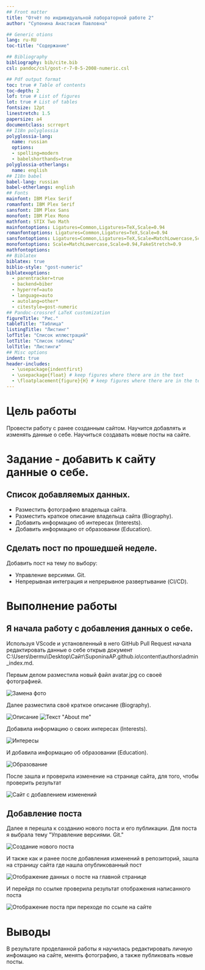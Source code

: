 ```yaml
---
## Front matter
title: "Отчёт по индивидуальной лабораторной работе 2"
author: "Супонина Анастасия Павловна"

## Generic otions
lang: ru-RU
toc-title: "Содержание"

## Bibliography
bibliography: bib/cite.bib
csl: pandoc/csl/gost-r-7-0-5-2008-numeric.csl

## Pdf output format
toc: true # Table of contents
toc-depth: 2
lof: true # List of figures
lot: true # List of tables
fontsize: 12pt
linestretch: 1.5
papersize: a4
documentclass: scrreprt
## I18n polyglossia
polyglossia-lang:
  name: russian
  options:
  - spelling=modern
  - babelshorthands=true
polyglossia-otherlangs:
  name: english
## I18n babel
babel-lang: russian
babel-otherlangs: english
## Fonts
mainfont: IBM Plex Serif
romanfont: IBM Plex Serif
sansfont: IBM Plex Sans
monofont: IBM Plex Mono
mathfont: STIX Two Math
mainfontoptions: Ligatures=Common,Ligatures=TeX,Scale=0.94
romanfontoptions: Ligatures=Common,Ligatures=TeX,Scale=0.94
sansfontoptions: Ligatures=Common,Ligatures=TeX,Scale=MatchLowercase,Scale=0.94
monofontoptions: Scale=MatchLowercase,Scale=0.94,FakeStretch=0.9
mathfontoptions:
## Biblatex
biblatex: true
biblio-style: "gost-numeric"
biblatexoptions:
  - parentracker=true
  - backend=biber
  - hyperref=auto
  - language=auto
  - autolang=other*
  - citestyle=gost-numeric
## Pandoc-crossref LaTeX customization
figureTitle: "Рис."
tableTitle: "Таблица"
listingTitle: "Листинг"
lofTitle: "Список иллюстраций"
lotTitle: "Список таблиц"
lolTitle: "Листинги"
## Misc options
indent: true
header-includes:
  - \usepackage{indentfirst}
  - \usepackage{float} # keep figures where there are in the text
  - \floatplacement{figure}{H} # keep figures where there are in the text
---
```


# Цель работы

Провести работу с ранее созданным сайтом. Научится добавлять и изменять данные о себе. Научиться создавать новые посты на сайте.

# Задание - добавить к сайту данные о себе.

## Список добавляемых данных.

- Разместить фотографию владельца сайта.
- Разместить краткое описание владельца сайта (Biography).
- Добавить информацию об интересах (Interests).
- Добавить информацию от образовании (Education).

## Сделать пост по прошедшей неделе.

Добавить пост на тему по выбору:
- Управление версиями. Git.
- Непрерывная интеграция и непрерывное развертывание (CI/CD).

# Выполнение работы

## Я начала работу с добавления данных о себе.

Используя VScode и установленный в него GitHub Pull Request начала редактировать данные о себе открыв документ C:\Users\bermu\Desktop\Сайт\SuponinaAP.github.io\content\authors\admin\_index.md.

Первым делом разместила новый файл avatar.jpg со своеё фотографией.

![Замена фото](PhotoIndLab2/photoIndlab2.JPG)

Далее разместила своё краткое описание (Biography).

![Описание](PhotoIndLab2/photoIndlab2.1.JPG)
![Текст "About me"](PhotoIndLab2/photoIndlab2.4.JPG)

Добавила информацию о своих интересах (Interests).

![Интересы](PhotoIndLab2/photoIndlab2.2.JPG)

И добавила информацию об образовании (Education).

![Образование](PhotoIndLab2/photoIndlab2.3.JPG)

После зашла и проверила изменение на странице сайта, для того, чтобы проверить результат

![Сайт с добавлением изменений](PhotoIndLab2/photoIndlab2.5.JPG)

## Добавление поста

Далее я перешла к созданию нового поста и его публикации.
Для поста я выбрала тему "Управление версиями. Git."

![Создание нового поста](PhotoIndLab2/photoIndlab2.8.JPG)

И также как и ранее после добавления изменений в репозиторий, зашла на страницу сайта где нашла опубликованный пост

![Отображение данных о посте на главной странице](PhotoIndLab2/photoIndlab2.6.JPG)

И перейдя по ссылке проверила результат отображения написанного поста

![Отображение поста при переходе по ссыле на сайте](PhotoIndLab2/photoIndlab2.6.JPG)

# Выводы

В результате проделанной работы я научилась редактировать личную инфомацию на сайте, менять фотографию, а также публиковать новые посты. 

